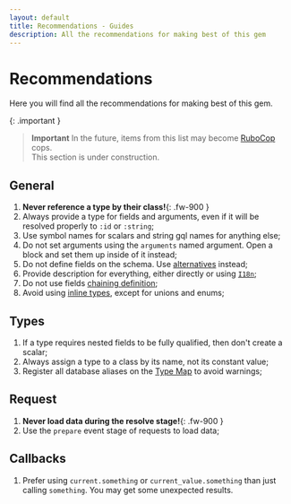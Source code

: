```yaml
---
layout: default
title: Recommendations - Guides
description: All the recommendations for making best of this gem
---
```


# Recommendations

Here you will find all the recommendations for making best of this gem.

{: .important }
> **Important**
> In the future, items from this list may become
> <a href="https://rubocop.org/" target="_blank" rel="external nofollow">RuboCop</a>
> cops.<br/>
> This section is under construction.

## General

1. **Never reference a type by their class!**{: .fw-900 }
1. Always provide a type for fields and arguments, even if it will be resolved properly to `:id` or `:string`;
1. Use symbol names for scalars and string gql names for anything else;
1. Do not set arguments using the `arguments` named argument. Open a block and set them up inside of it instead;
1. Do not define fields on the schema. Use [alternatives](/guides/alternatives) instead;
1. Provide description for everything, either directly or using [`I18n`](/guides/i18n);
1. Do not use fields [chaining definition](/guides/fields#chaining-definition);
1. Avoid using [inline types](/guides/advanced/types#inline-creation), except for unions and enums;

## Types

1. If a type requires nested fields to be fully qualified, then don't create a scalar;
1. Always assign a type to a class by its name, not its constant value;
1. Register all database aliases on the [Type Map](/guides/type-map#aliases) to avoid warnings;

## Request

1. **Never load data during the resolve stage!**{: .fw-900 }
1. Use the `prepare` event stage of requests to load data;

## Callbacks

1. Prefer using `current.something` or `current_value.something` than just calling `something`. You may get some unexpected results.
